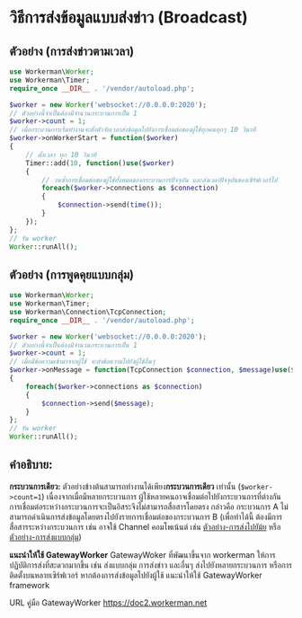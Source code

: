 # วิธีการส่งข้อมูลแบบส่งข่าว (Broadcast)

## ตัวอย่าง (การส่งข่าวตามเวลา)

```php
use Workerman\Worker;
use Workerman\Timer;
require_once __DIR__ . '/vendor/autoload.php';

$worker = new Worker('websocket://0.0.0.0:2020');
// ตัวอย่างนี้จำเป็นต้องมีจำนวนกระบวนการเป็น 1
$worker->count = 1;
// เมื่อกระบวนการเริ่มทำงานจะตั้งตัวจับเวลาส่งข้อมูลไปยังการเชื่อมต่อของผู้ใช้ทุกคนทุกๆ 10 วินาที
$worker->onWorkerStart = function($worker)
{
    // ตั้งเวลา ทุก 10 วินาที
    Timer::add(10, function()use($worker)
    {
        // วนซ้ำการเชื่อมต่อของผู้ใช้ทั้งหมดของกระบวนการปัจจุบัน และส่งเวลาปัจจุบันของเซิร์ฟเวอร์ไป
        foreach($worker->connections as $connection)
        {
            $connection->send(time());
        }
    });
};
// รัน worker
Worker::runAll();
```

## ตัวอย่าง (การพูดคุยแบบกลุ่ม)

```php
use Workerman\Worker;
use Workerman\Timer;
use Workerman\Connection\TcpConnection;
require_once __DIR__ . '/vendor/autoload.php';

$worker = new Worker('websocket://0.0.0.0:2020');
// ตัวอย่างนี้จำเป็นต้องมีจำนวนกระบวนการเป็น 1
$worker->count = 1;
// เมื่อมีข้อความเข้ามาจากผู้ใช้ จะส่งข้อความไปยังผู้ใช้อื่นๆ
$worker->onMessage = function(TcpConnection $connection, $message)use($worker)
{
    foreach($worker->connections as $connection)
    {
        $connection->send($message);
    }
};
// รัน worker
Worker::runAll();
```

## คำอธิบาย:
**กระบวนการเดียว:**
ตัวอย่างข้างต้นสามารถทำงานได้เพียง**กระบวนการเดียว** เท่านั้น (```$worker->count=1```) เนื่องจากเมื่อมีหลายกระบวนการ ผู้ใช้หลายคนอาจเชื่อมต่อไปยังกระบวนการที่ต่างกัน การเชื่อมต่อระหว่างกระบวนการจะเป็นอิสระจึงไม่สามารถสื่อสารโดยตรง กล่าวคือ กระบวนการ A ไม่สามารถดำเนินการส่งข้อมูลโดยตรงไปยังรายการเชื่อมต่อของกระบวนการ B (เพื่อทำได้นี้ ต้องมีการสื่อสารระหว่างกระบวนการ เช่น อาจใช้ Channel คอมโพเน้นต์ เช่น [ตัวอย่าง-การส่งไปยัม้ย](../components/channel-examples.md) หรือ[ตัวอย่าง-การส่งแบบกลุ่ม](../components/channel-examples2.md))

**แนะนำให้ใช้ GatewayWorker**
GatewayWoker ที่พัฒนาขึ้นจาก workerman ให้การปฏิบัติการส่งที่สะดวกมากขึ้น เช่น ส่งแบบกลุ่ม การส่งข่าว และอื่นๆ ส่งไปยังหลายกระบวนการ หรือการติดตั้งบนหลายเซิร์ฟเวอร์ หากต้องการส่งข้อมูลไปยังผู้ใช้ แนะนำให้ใช้ GatewayWorker framework

URL คู่มือ GatewayWorker https://doc2.workerman.net
